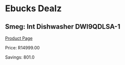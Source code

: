 
# Ebucks Dealz
## Smeg: Int Dishwasher DWI9QDLSA-1
[Product Page](https://www.ebucks.com/web/shop/productSelected.do?prodId=1183600673&catId=704983786)

Price: R14999.00

Savings: 801.0


	
